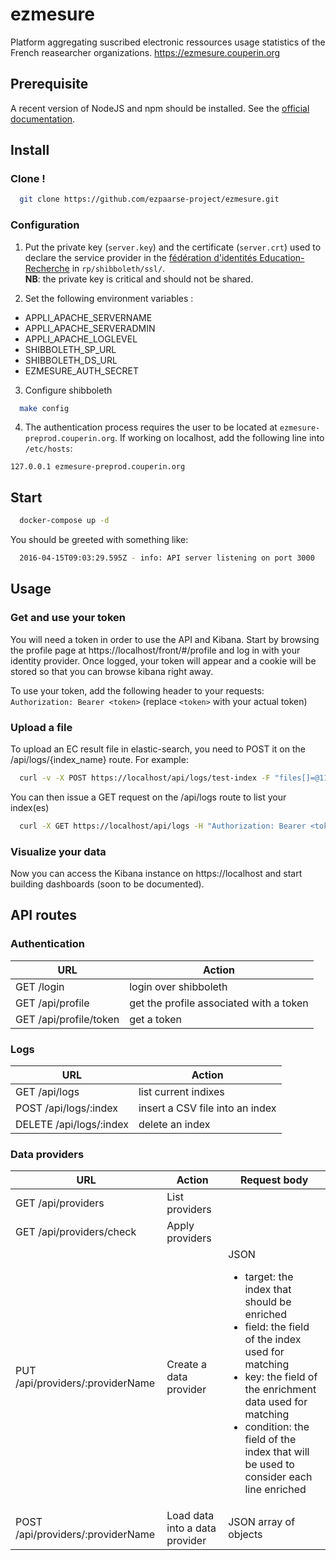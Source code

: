 # ezmesure

Platform aggregating suscribed electronic ressources usage statistics of the French reasearcher organizations.
https://ezmesure.couperin.org

## Prerequisite
A recent version of NodeJS and npm should be installed.
See the [official documentation](https://nodejs.org/en/download/package-manager/).

## Install

### Clone !

```bash
  git clone https://github.com/ezpaarse-project/ezmesure.git
```

### Configuration

1) Put the private key (``server.key``) and the certificate (``server.crt``) used to declare the service provider in the [fédération d'identités Education-Recherche](https://federation.renater.fr/registry?action=get_all) in ``rp/shibboleth/ssl/``.  
**NB**: the private key is critical and should not be shared.

2) Set the following environment variables :
- APPLI_APACHE_SERVERNAME
- APPLI_APACHE_SERVERADMIN
- APPLI_APACHE_LOGLEVEL
- SHIBBOLETH_SP_URL
- SHIBBOLETH_DS_URL
- EZMESURE_AUTH_SECRET

3) Configure shibboleth
```bash
  make config
```

4) The authentication process requires the user to be located at `ezmesure-preprod.couperin.org`. If working on localhost, add the following line into `/etc/hosts`:
```
127.0.0.1 ezmesure-preprod.couperin.org
```

## Start
```bash
  docker-compose up -d
```

You should be greeted with something like:
```bash
  2016-04-15T09:03:29.595Z - info: API server listening on port 3000
```

## Usage

### Get and use your token

You will need a token in order to use the API and Kibana. Start by browsing the profile page at https://localhost/front/#/profile and log in with your identity provider. Once logged, your token will appear and a cookie will be stored so that you can browse kibana right away.

To use your token, add the following header to your requests: `Authorization: Bearer <token>` (replace `<token>` with your actual token)

### Upload a file

To upload an EC result file in elastic-search, you need to POST it on the /api/logs/{index_name} route. For example:
```bash
  curl -v -X POST https://localhost/api/logs/test-index -F "files[]=@114ee1d0_2016-03-31_10h53.job-ecs.csv" -H "Authorization: Bearer <token>"
```

You can then issue a GET request on the /api/logs route to list your index(es)
```bash
  curl -X GET https://localhost/api/logs -H "Authorization: Bearer <token>"
```

### Visualize your data

Now you can access the Kibana instance on https://localhost and start building dashboards (soon to be documented).

## API routes

### Authentication
<table>
<thead>
  <tr>
    <th>URL</th>
    <th>Action</th>
  </tr>
</thead>
<tbody>
  <tr>
    <td>GET /login</td>
    <td>login over shibboleth</td>
  </tr>
  <tr>
    <td>GET /api/profile</td>
    <td>get the profile associated with a token</td>
  </tr>
  <tr>
    <td>GET /api/profile/token</td>
    <td>get a token</td>
  </tr>
</tbody>
</table>

### Logs
<table>
<thead>
  <tr>
    <th>URL</th>
    <th>Action</th>
  </tr>
</thead>
<tbody>
  <tr>
    <td>GET /api/logs</td>
    <td>list current indixes</td>
  </tr>
  <tr>
    <td>POST /api/logs/:index</td>
    <td>insert a CSV file into an index</td>
  </tr>
  <tr>
    <td>DELETE /api/logs/:index</td>
    <td>delete an index</td>
  </tr>
</tbody>
</table>

### Data providers
<table>
<thead>
  <tr>
    <th>URL</th>
    <th>Action</th>
    <th>Request body</th>
  </tr>
</thead>
<tbody>
  <tr>
    <td>GET /api/providers</td>
    <td>List providers</td>
    <td></td>
  </tr>
  <tr>
    <td>GET /api/providers/check</td>
    <td>Apply providers</td>
    <td></td>
  </tr>
  <tr>
    <td>PUT /api/providers/:providerName</td>
    <td>Create a data provider</td>
    <td> JSON
      <ul>
        <li>target: the index that should be enriched</li>
        <li>field: the field of the index used for matching</li>
        <li>key: the field of the enrichment data used for matching</li>
        <li>condition: the field of the index that will be used to consider each line enriched</li>
      </ul>
    </td>
  </tr>
  <tr>
    <td>POST /api/providers/:providerName</td>
    <td>Load data into a data provider</td>
    <td>JSON array of objects</td>
  </tr>
</tbody>
</table>
